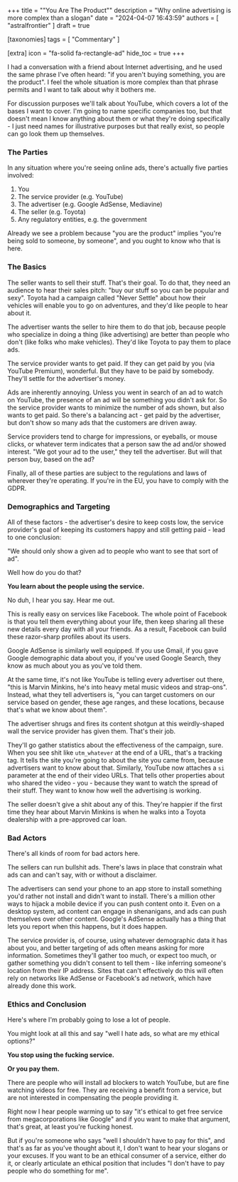 +++
title = "\"You Are The Product\""
description = "Why online advertising is more complex than a slogan"
date = "2024-04-07 16:43:59"
authors = [ "astralfrontier" ]
draft = true

[taxonomies]
tags = [ "Commentary" ]

[extra]
icon = "fa-solid fa-rectangle-ad"
hide_toc = true
+++

I had a conversation with a friend about Internet advertising, and he used the same phrase I've often heard: "if you aren't buying something, you are the product".
I feel the whole situation is more complex than that phrase permits and I want to talk about why it bothers me.

<!-- more -->

For discussion purposes we'll talk about YouTube, which covers a lot of the bases I want to cover.
I'm going to name specific companies too, but that doesn't mean I know anything about them or what they're doing specifically - I just need names for illustrative purposes
but that really exist, so people can go look them up themselves.

### The Parties

In any situation where you're seeing online ads, there's actually five parties involved:

1. You
2. The service provider (e.g. YouTube)
3. The advertiser (e.g. Google AdSense, Mediavine)
4. The seller (e.g. Toyota)
5. Any regulatory entities, e.g. the government

Already we see a problem because "you are the product" implies "you're being sold to someone, by someone", and you ought to know who that is here.

### The Basics

The seller wants to sell their stuff. That's their goal. To do that, they need an audience to hear their sales pitch: "buy our stuff so you can be popular and sexy".
Toyota had a campaign called "Never Settle" about how their vehicles will enable you to go on adventures, and they'd like people to hear about it.

The advertiser wants the seller to hire them to do that job, because people who specialize in doing a thing (like advertising)
are better than people who don't (like folks who make vehicles). They'd like Toyota to pay them to place ads.

The service provider wants to get paid. If they can get paid by you (via YouTube Premium), wonderful. But they have to be paid by somebody.
They'll settle for the advertiser's money.

Ads are inherently annoying. Unless you went in search of an ad to watch on YouTube, the presence of an ad will be something you didn't ask for.
So the service provider wants to minimize the number of ads shown, but also wants to get paid.
So there's a balancing act - get paid by the advertiser, but don't show so many ads that the customers are driven away.

Service providers tend to charge for impressions, or eyeballs, or mouse clicks, or whatever term indicates that a person saw the ad and/or showed interest.
"We got your ad to the user," they tell the advertiser. But will that person buy, based on the ad?

Finally, all of these parties are subject to the regulations and laws of wherever they're operating. If you're in the EU, you have to comply with the GDPR.

### Demographics and Targeting

All of these factors - the advertiser's desire to keep costs low, the service provider's goal of keeping its customers happy and still getting paid -
lead to one conclusion:

"We should only show a given ad to people who want to see that sort of ad".

Well how do you do that?

**You learn about the people using the service.**

No duh, I hear you say. Hear me out.

This is really easy on services like Facebook. The whole point of Facebook is that you tell them everything about your life,
then keep sharing all these new details every day with all your friends.
As a result, Facebook can build these razor-sharp profiles about its users.

Google AdSense is similarly well equipped. If you use Gmail, if you gave Google demographic data about you,
if you've used Google Search, they know as much about you as you've told them.

At the same time, it's not like YouTube is telling every advertiser out there, "this is Marvin Minkins, he's into
heavy metal music videos and strap-ons".
Instead, what they tell advertisers is, "you can target customers on our service based on gender, these age ranges, and these locations,
because that's what we know about them".

The advertiser shrugs and fires its content shotgun at this weirdly-shaped wall the service provider has given them.
That's their job.

They'll go gather statistics about the effectiveness of the campaign, sure.
When you see shit like `utm_whatever` at the end of a URL, that's a tracking tag.
It tells the site you're going to about the site you came from, because advertisers want to know about that.
Similarly, YouTube now attaches a `si` parameter at the end of their video URLs.
That tells other properties about who shared the video - you - because they want to watch the spread of their stuff.
They want to know how well the advertising is working.

The seller doesn't give a shit about any of this. They're happier if the first time they hear about Marvin Minkins
is when he walks into a Toyota dealership with a pre-approved car loan.

### Bad Actors

There's all kinds of room for bad actors here.

The sellers can run bullshit ads. There's laws in place that constrain what ads can and can't say,
with or without a disclaimer.

The advertisers can send your phone to an app store to install something you'd rather not install and didn't want to install.
There's a million other ways to hijack a mobile device if you can push content onto it.
Even on a desktop system, ad content can engage in shenanigans, and ads can push themselves over other content.
Google's AdSense actually has a thing that lets you report when this happens, but it does happen.

The service provider is, of course, using whatever demographic data it has about you,
and better targeting of ads often means asking for more information.
Sometimes they'll gather too much, or expect too much, or gather something you didn't consent to tell them - like
inferring someone's location from their IP address.
Sites that can't effectively do this will often rely on networks like AdSense or Facebook's ad network,
which have already done this work.

### Ethics and Conclusion

Here's where I'm probably going to lose a lot of people.

You might look at all this and say "well I hate ads, so what are my ethical options?"

**You stop using the fucking service.**

**Or you pay them.**

There are people who will install ad blockers to watch YouTube,
but are fine watching videos for free.
They are receiving a benefit from a service, but are not interested in compensating the people providing it.

Right now I hear people warming up to say "it's ethical to get free service from megacorporations like Google"
and if you want to make that argument, that's great, at least you're fucking honest.

But if you're someone who says "well I shouldn't have to pay for this", and that's as far as you've thought about it,
I don't want to hear your slogans or your excuses.
If you want to be an ethical consumer of a service, either do it,
or clearly articulate an ethical position that includes "I don't have to pay people who do something for me".